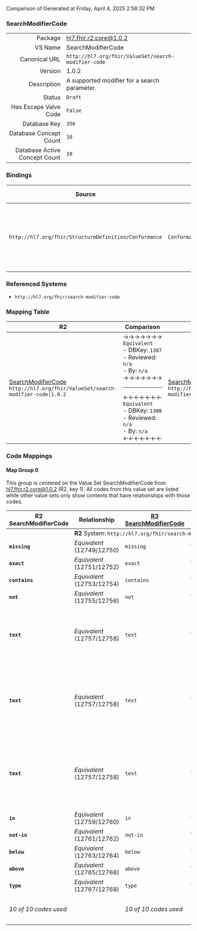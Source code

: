 Comparison of 
Generated at Friday, April 4, 2025 2:58:32 PM

### SearchModifierCode

|      |     |
| ---: | --- |
| Package | hl7.fhir.r2.core@1.0.2 |
| VS Name | SearchModifierCode |
| Canonical URL | `http://hl7.org/fhir/ValueSet/search-modifier-code` |
| Version | 1.0.2 |
| Description | A supported modifier for a search parameter. |
| Status | `Draft` |
| Has Escape Valve Code | `False` |
| Database Key | `356` |
| Database Concept Count | `10` |
| Database Active Concept Count | `10` |
### Bindings

| Source | Element | Binding | Strength | Element Short |
| ------ | ------- | ------- | -------- | ------------- |
| `http://hl7.org/fhir/StructureDefinition/Conformance` | `Conformance.rest.resource.searchParam.modifier` | `http://hl7.org/fhir/ValueSet/search-modifier-code` | `Required` | missing \| exact \| contains \| not \| text \| in \| not-in \| below \| above \| type |

### Referenced Systems

* `http://hl7.org/fhir/search-modifier-code`
### Mapping Table

| R2 | Comparison | R3 | Comparison | R4 | Comparison | R4B | Comparison | R5
| --- | --- | --- | --- | --- | --- | --- | --- | ---
| [SearchModifierCode](/docs/R2/ValueSets/SearchModifierCode.md)<br/> `http://hl7.org/fhir/ValueSet/search-modifier-code\|1.0.2` | →→→→→→→<br/>`Equivalent`<br/>- DBKey: `1307`<br/>- Reviewed: `n/a`<br/>- By: `n/a`<br/>→→→→→→→<hr/>←←←←←←←<br/>`Equivalent`<br/>- DBKey: `1308`<br/>- Reviewed: `n/a`<br/>- By: `n/a`<br/>←←←←←←←| [SearchModifierCode](/docs/R3/ValueSets/SearchModifierCode.md)<br/> `http://hl7.org/fhir/ValueSet/search-modifier-code\|3.0.2` | →→→→→→→<br/>`SourceIsNarrowerThanTarget`<br/>- DBKey: `514`<br/>- Reviewed: `n/a`<br/>- By: `n/a`<br/>→→→→→→→<hr/>←←←←←←←<br/>`SourceIsBroaderThanTarget`<br/>- DBKey: `735`<br/>- Reviewed: `n/a`<br/>- By: `n/a`<br/>←←←←←←←| [SearchModifierCode](/docs/R4/ValueSets/SearchModifierCode.md)<br/> `http://hl7.org/fhir/ValueSet/search-modifier-code\|4.0.1` | →→→→→→→<br/>`Equivalent`<br/>- DBKey: `1725`<br/>- Reviewed: `n/a`<br/>- By: `n/a`<br/>→→→→→→→<hr/>←←←←←←←<br/>`Equivalent`<br/>- DBKey: `1726`<br/>- Reviewed: `n/a`<br/>- By: `n/a`<br/>←←←←←←←| [SearchModifierCode](/docs/R4B/ValueSets/SearchModifierCode.md)<br/> `http://hl7.org/fhir/ValueSet/search-modifier-code\|4.3.0` | →→→→→→→<br/>`SourceIsBroaderThanTarget`<br/>- DBKey: `992`<br/>- Reviewed: `n/a`<br/>- By: `n/a`<br/>→→→→→→→<hr/>←←←←←←←<br/>`RelatedTo`<br/>- DBKey: `1253`<br/>- Reviewed: `n/a`<br/>- By: `n/a`<br/>←←←←←←←| [SearchModifierCode](/docs/R5/ValueSets/SearchModifierCode.md)<br/> `http://hl7.org/fhir/ValueSet/search-modifier-code\|5.0.0` 

### Code Mappings


#### Map Group 0

This group is centered on the Value Set SearchModifierCode from hl7.fhir.r2.core@1.0.2 (R2, key 1).
All codes from this value set are listed while other value sets only show contents that have relationships with those codes.

| R2 SearchModifierCode| Relationship | [R3 SearchModifierCode](/docs/R3/ValueSets/SearchModifierCode.md)| Relationship | [R4 SearchModifierCode](/docs/R4/ValueSets/SearchModifierCode.md)| Relationship | [R4B SearchModifierCode](/docs/R4B/ValueSets/SearchModifierCode.md)| Relationship | [R5 SearchModifierCode](/docs/R5/ValueSets/SearchModifierCode.md)
| --- | --- | --- | --- | --- | --- | --- | --- | ---
| <td colspan="8">**R2** System: `http://hl7.org/fhir/search-modifier-code`
| **`missing`**| _Equivalent_ <br/>(12749/12750)| `missing`| _Equivalent_ <br/>(4832/7155)| `missing`| _Equivalent_ <br/>(17442/17443)| `missing`| _Equivalent_ <br/>(9405/11745)| `missing`
| **`exact`**| _Equivalent_ <br/>(12751/12752)| `exact`| _Equivalent_ <br/>(4833/7152)| `exact`| _Equivalent_ <br/>(17444/17445)| `exact`| _Equivalent_ <br/>(9406/11741)| `exact`
| **`contains`**| _Equivalent_ <br/>(12753/12754)| `contains`| _Equivalent_ <br/>(4828/7151)| `contains`| _Equivalent_ <br/>(17446/17447)| `contains`| _Equivalent_ <br/>(9401/11740)| `contains`
| **`not`**| _Equivalent_ <br/>(12755/12756)| `not`| _Equivalent_ <br/>(4829/7156)| `not`| _Equivalent_ <br/>(17448/17449)| `not`| _Equivalent_ <br/>(9402/11746)| `not`
| **`text`**| _Equivalent_ <br/>(12757/12758)| `text`| _Equivalent_ <br/>(4836/7159)| `text`| _Equivalent_ <br/>(17450/17451)| `text`| →→→→ _SourceIsBroaderThanTarget_ →→→→ <br/>(9409)<hr/>←←←← _Equivalent_ ←←←← <br/>(11749) | `text`
| **`text`**| _Equivalent_ <br/>(12757/12758)| `text`| _Equivalent_ <br/>(4836/7159)| `text`| _Equivalent_ <br/>(17450/17451)| `text`| →→→→ _SourceIsBroaderThanTarget_ →→→→ <br/>(9410)<hr/>←←←← _SourceIsNarrowerThanTarget_ ←←←← <br/>(11739) | `code-text`
| **`text`**| _Equivalent_ <br/>(12757/12758)| `text`| _Equivalent_ <br/>(4836/7159)| `text`| _Equivalent_ <br/>(17450/17451)| `text`| →→→→ _SourceIsBroaderThanTarget_ →→→→ <br/>(9411)<hr/>←←←← _SourceIsNarrowerThanTarget_ ←←←← <br/>(11750) | `text-advanced`
| **`in`**| _Equivalent_ <br/>(12759/12760)| `in`| _Equivalent_ <br/>(4830/7154)| `in`| _Equivalent_ <br/>(17452/17453)| `in`| _Equivalent_ <br/>(9403/11743)| `in`
| **`not-in`**| _Equivalent_ <br/>(12761/12762)| `not-in`| _Equivalent_ <br/>(4835/7157)| `not-in`| _Equivalent_ <br/>(17454/17455)| `not-in`| _Equivalent_ <br/>(9408/11747)| `not-in`
| **`below`**| _Equivalent_ <br/>(12763/12764)| `below`| _Equivalent_ <br/>(4831/7150)| `below`| _Equivalent_ <br/>(17456/17457)| `below`| _Equivalent_ <br/>(9404/11738)| `below`
| **`above`**| _Equivalent_ <br/>(12765/12766)| `above`| _Equivalent_ <br/>(4834/7149)| `above`| _Equivalent_ <br/>(17458/17459)| `above`| _Equivalent_ <br/>(9407/11737)| `above`
| **`type`**| _Equivalent_ <br/>(12767/12768)| `type`| _Equivalent_ <br/>(4837/7160)| `type`| _Equivalent_ <br/>(17460/17461)| `type`| _Equivalent_ <br/>(9412/11751)| `type`
| *10 of 10 codes used* | | *10 of 10 codes used* | | *10 of 12 codes used* <br/>remaining codes:<br/>`identifier`, `ofType`| | *10 of 12 codes used* <br/>remaining codes:<br/>`identifier`, `ofType`| | *12 of 15 codes used* <br/>remaining codes:<br/>`identifier`, `iterate`, `of-type`

